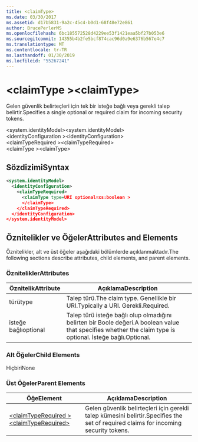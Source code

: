 ```yaml
---
title: <claimType>
ms.date: 03/30/2017
ms.assetid: d17b5831-9a2c-45c4-b0d1-68f48e72e861
author: BrucePerlerMS
ms.openlocfilehash: 6bc185572528d4229ee53f1421eaa5bf27b053e6
ms.sourcegitcommit: 14355b4b2fe5bcf874cac96d0a9e6376b567e4c7
ms.translationtype: MT
ms.contentlocale: tr-TR
ms.lasthandoff: 01/30/2019
ms.locfileid: "55267241"
---
```

# <a name="claimtype"></a><span data-ttu-id="7c710-101">\<claimType ></span><span class="sxs-lookup"><span data-stu-id="7c710-101">\<claimType></span></span>
<span data-ttu-id="7c710-102">Gelen güvenlik belirteçleri için tek bir isteğe bağlı veya gerekli talep belirtir.</span><span class="sxs-lookup"><span data-stu-id="7c710-102">Specifies a single optional or required claim for incoming security tokens.</span></span>  
  
 <span data-ttu-id="7c710-103">\<system.identityModel></span><span class="sxs-lookup"><span data-stu-id="7c710-103">\<system.identityModel></span></span>  
<span data-ttu-id="7c710-104">\<identityConfiguration ></span><span class="sxs-lookup"><span data-stu-id="7c710-104">\<identityConfiguration></span></span>  
<span data-ttu-id="7c710-105">\<claimTypeRequired ></span><span class="sxs-lookup"><span data-stu-id="7c710-105">\<claimTypeRequired></span></span>  
<span data-ttu-id="7c710-106">\<claimType ></span><span class="sxs-lookup"><span data-stu-id="7c710-106">\<claimType></span></span>  
  
## <a name="syntax"></a><span data-ttu-id="7c710-107">Sözdizimi</span><span class="sxs-lookup"><span data-stu-id="7c710-107">Syntax</span></span>  
  
```xml  
<system.identityModel>  
  <identityConfiguration>  
    <claimTypeRequired>  
      <claimType type=URI optional=xs:boolean >  
      </claimType>  
    </claimTypeRequired>  
  </identityConfiguration>  
</system.identityModel>  
```  
  
## <a name="attributes-and-elements"></a><span data-ttu-id="7c710-108">Öznitelikler ve Öğeler</span><span class="sxs-lookup"><span data-stu-id="7c710-108">Attributes and Elements</span></span>  
 <span data-ttu-id="7c710-109">Öznitelikler, alt ve üst öğeler aşağıdaki bölümlerde açıklanmaktadır.</span><span class="sxs-lookup"><span data-stu-id="7c710-109">The following sections describe attributes, child elements, and parent elements.</span></span>  
  
### <a name="attributes"></a><span data-ttu-id="7c710-110">Öznitelikler</span><span class="sxs-lookup"><span data-stu-id="7c710-110">Attributes</span></span>  
  
|<span data-ttu-id="7c710-111">Öznitelik</span><span class="sxs-lookup"><span data-stu-id="7c710-111">Attribute</span></span>|<span data-ttu-id="7c710-112">Açıklama</span><span class="sxs-lookup"><span data-stu-id="7c710-112">Description</span></span>|  
|---------------|-----------------|  
|<span data-ttu-id="7c710-113">türü</span><span class="sxs-lookup"><span data-stu-id="7c710-113">type</span></span>|<span data-ttu-id="7c710-114">Talep türü.</span><span class="sxs-lookup"><span data-stu-id="7c710-114">The claim type.</span></span> <span data-ttu-id="7c710-115">Genellikle bir URI.</span><span class="sxs-lookup"><span data-stu-id="7c710-115">Typically a URI.</span></span> <span data-ttu-id="7c710-116">Gerekli.</span><span class="sxs-lookup"><span data-stu-id="7c710-116">Required.</span></span>|  
|<span data-ttu-id="7c710-117">isteğe bağlı</span><span class="sxs-lookup"><span data-stu-id="7c710-117">optional</span></span>|<span data-ttu-id="7c710-118">Talep türü isteğe bağlı olup olmadığını belirten bir Boole değeri.</span><span class="sxs-lookup"><span data-stu-id="7c710-118">A boolean value that specifies whether the claim type is optional.</span></span> <span data-ttu-id="7c710-119">İsteğe bağlı.</span><span class="sxs-lookup"><span data-stu-id="7c710-119">Optional.</span></span>|  
  
### <a name="child-elements"></a><span data-ttu-id="7c710-120">Alt Öğeler</span><span class="sxs-lookup"><span data-stu-id="7c710-120">Child Elements</span></span>  
 <span data-ttu-id="7c710-121">Hiçbiri</span><span class="sxs-lookup"><span data-stu-id="7c710-121">None</span></span>  
  
### <a name="parent-elements"></a><span data-ttu-id="7c710-122">Üst Öğeler</span><span class="sxs-lookup"><span data-stu-id="7c710-122">Parent Elements</span></span>  
  
|<span data-ttu-id="7c710-123">Öğe</span><span class="sxs-lookup"><span data-stu-id="7c710-123">Element</span></span>|<span data-ttu-id="7c710-124">Açıklama</span><span class="sxs-lookup"><span data-stu-id="7c710-124">Description</span></span>|  
|-------------|-----------------|  
|[<span data-ttu-id="7c710-125">\<claimTypeRequired ></span><span class="sxs-lookup"><span data-stu-id="7c710-125">\<claimTypeRequired></span></span>](../../../../../docs/framework/configure-apps/file-schema/windows-identity-foundation/claimtyperequired.md)|<span data-ttu-id="7c710-126">Gelen güvenlik belirteçleri için gerekli talep kümesini belirtir.</span><span class="sxs-lookup"><span data-stu-id="7c710-126">Specifies the set of required claims for incoming security tokens.</span></span>|
